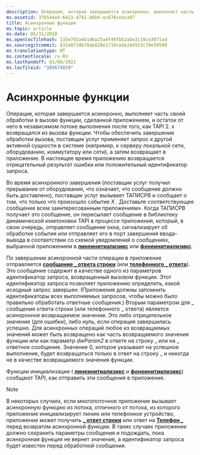 ```yaml
---
description: Операция, которая завершается асинхронно, выполняет часть своей обработки в вызове функции, сделанной приложением, и остаток от него в независимом потоке выполнения после того, как TAPI 2. x возвращался из вызова функции.
ms.assetid: 37b544e4-6413-4741-b8b6-ec676ce4ca97
title: Асинхронные функции
ms.topic: article
ms.date: 05/31/2018
ms.openlocfilehash: 135e792a4b1d6a25a4f49fbb2abe2c19ce3071ad
ms.sourcegitcommit: 831e8f3db78ab820e1710cede244553c70e50500
ms.translationtype: MT
ms.contentlocale: ru-RU
ms.lasthandoff: 01/08/2021
ms.locfileid: "105674029"
---
```

# <a name="asynchronous-functions"></a>Асинхронные функции

Операция, которая завершается асинхронно, выполняет часть своей обработки в вызове функции, сделанной приложением, и остаток от него в независимом потоке выполнения после того, как TAPI 2. x возвращался из вызова функции. Чтобы обеспечить завершение обработки вызова, поставщик услуг применяет запрос к другой активной сущности в системе (например, к серверу локальной сети, оборудованию, коммутатору или сети), а затем возвращает в приложение. В настоящее время приложению возвращается отрицательный результат ошибки или положительный идентификатор запроса.

Во время асинхронного завершения (поставщик услуг получил прерывание от оборудования, что означает, что сообщение должно быть доставлено), поставщик услуг вызывает ТАПИСРВ и сообщает о том, что только что произошло событие *X* . Доставьте соответствующее сообщение всем заинтересованным приложениям». Когда ТАПИСРВ получает это сообщение, он пересылает сообщение в библиотеку динамической компоновки TAPI в процессе приложения, который, в свою очередь, отправляет сообщение окна, сигнализирует об обработке события или отправляет его в порт завершения ввода-вывода в соответствии со схемой уведомлений о сообщениях, выбранной приложением в [**линеинитиализикс**](/windows/win32/api/tapi/nf-tapi-lineinitializeexa) или [**фонеинитиализикс**](/windows/win32/api/tapi/nf-tapi-phoneinitializeexa).

По завершении асинхронной части операции в приложение отправляется [**сообщение \_ ответа строки**](./line-reply.md) (или [**телефонного \_ ответа**](./phone-reply.md)). Это сообщение содержит в качестве одного из параметров идентификатор запроса, возвращенный вызовом функции. Этот идентификатор запроса позволяет приложению определить, какой исходный запрос завершен. (Приложения должны запомнить идентификаторы всех выполняемых запросов, чтобы можно было правильно обработать ответные сообщения.) Вторым параметром для \_ сообщения ответа строки (или телефонного \_ ответа) является асинхронное возвращаемое значение. Это либо отрицательное значение (для ошибки), либо нуль, если операция завершилась успешно. Для асинхронных операций любое из возвращаемых значений может быть возвращено как часть возвращаемого значения функции или как параметр *dwParam2* в ответе на строку \_ или на \_ ответное сообщение. Значение 0, которое указывает на успешное выполнение, будет возвращаться только в ответ на строку \_ и никогда не в качестве возвращаемого значения функции.

Функции инициализации ( [**линеинитиализикс**](/windows/win32/api/tapi/nf-tapi-lineinitializeexa) и [**фонеинитиализикс**](/windows/win32/api/tapi/nf-tapi-phoneinitializeexa)) сообщают TAPI, как отправить эти сообщения в приложение.

> [!Note]  
> В некоторых случаях, если многопоточное приложение вызывает асинхронную функцию из потока, отличного от потока, из которого приложение инициализирует линию или телефонное устройство, приложение может получить [**\_ ответ строки**](./line-reply.md) или ответ на [**Телефон \_**](./phone-reply.md) перед возвратом асинхронной функции. В таких случаях приложение должно сохранить параметры сообщения и подождать, пока асинхронная функция не вернет значение, а идентификатор запроса будет известен перед обработкой сообщения.

 

 

 
